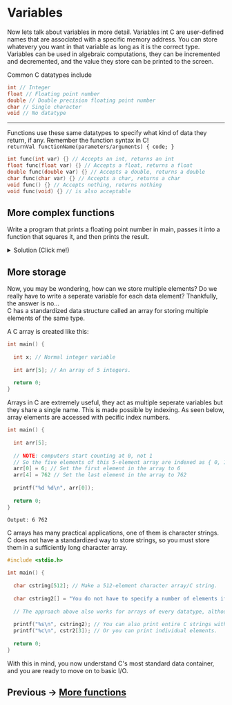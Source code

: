 # Variables
Now lets talk about variables in more detail. Variables int C are user-defined names that are associated with a specific memory address. You can store whatevery you want
in that variable as long as it is the correct type. Variables can be used in algebraic computations, 
they can be incremented and decremented, and the value they store can be printed to the screen.  

Common C datatypes include 
```C
int // Integer
float // Floating point number
double // Double precision floating point number
char // Single character
void // No datatype
```
***
Functions use these same datatypes to specify what kind of data they return, if any. Remember the function syntax in C!  
```returnVal functionName(parameters/arguments) { code; }```
```C
int func(int var) {} // Accepts an int, returns an int
float func(float var) {} // Accepts a float, returns a float
double func(double var) {} // Accepts a double, returns a double
char func(char var) {} // Accepts a char, returns a char
void func() {} // Accepts nothing, returns nothing 
void func(void) {} // is also acceptable
```

## More complex functions
Write a program that prints a floating point number in main, passes it into a function that squares it, and then prints the result.

<details>
<summary>Solution (Click me!)</summary>
  
```C
#include <stdio.h>
  
float square(float num) { // Function to compute square
    
  return num * num;
}
  
  
int main() {
  
  float pi = 3.14159265;
    
  printf("Num before: %f\n", pi);
    
  pi = square(pi); // Only necessary if you want to store the squared value
  printf("Num after: %f\n", pi);  // Alternatively printf("Num after: %f\n", square(pi)); also works if you do not want to store the new value of pi
    
  return 0;
}
  ```
</details>

## More storage  
Now, you may be wondering, how can we store multiple elements? Do we really have to write a seperate variable for each data element? Thankfully, the answer is no...  
C has a standardized data structure called an array for storing multiple elements of the same type.  
  
A C array is created like this:
```C
int main() {
  
  int x; // Normal integer variable
  
  int arr[5]; // An array of 5 integers.
  
  return 0;
}
```  
Arrays in C are extremely useful, they act as multiple seperate variables but they share a single name. This is made possible by indexing. As seen below, array elements are accessed with pecific index numbers.
```C
int main() {
  
  int arr[5];
  
  // NOTE: computers start counting at 0, not 1
  // So the five elements of this 5-element array are indexed as { 0, 1, 2, 3, 4 } 
  arr[0] = 6; // Set the first element in the array to 6
  arr[4] = 762 // Set the last element in the array to 762
  
  printf("%d %d\n", arr[0]);
  
  return 0;
}
```
```Output: 6 762```  
  
C arrays has many practical applications, one of them is character strings. C does not have a standardized way to store strings, so you must store them in a sufficiently long character array.
```C
#include <stdio.h>
  
int main() {
  
  char cstring[512]; // Make a 512-element character array/C string.
  
  char cstring2[] = "You do not have to specify a number of elements if you want to immediately assign the array a value!";
  
  // The approach above also works for arrays of every datatype, although it looks slightly different.
  
  printf("%s\n", cstring2); // You can also print entire C strings with a single statement.
  printf("%c\n", cstr2[3]); // Or you can print individual elements.
  
  return 0;
}
```

With this in mind, you now understand C's most standard data container, and you are ready to move on to basic I/O.
  
  
 
## Previous -> [More functions](https://github.com/nac294/C-basics/blob/main/modules/functionSyntax.md)
